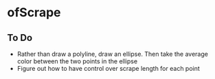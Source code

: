#  ofScrape

## To Do

- Rather than draw a polyline, draw an ellipse. Then take the average color between the two points in the ellipse
- Figure out how to have control over scrape length for each point
